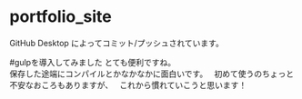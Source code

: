 # portfolio_site
GitHub Desktop によってコミット/プッシュされています。

#gulpを導入してみました
とても便利ですね。  
保存した途端にコンパイルとかなかなかに面白いです。  
初めて使うのちょっと不安なおころもありますが、  
これから慣れていこうと思います！

